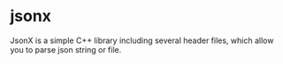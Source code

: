 # jsonx
JsonX is a simple C++ library including several header files, which allow you to parse json string or file.
